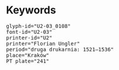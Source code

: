 # Keywords
<pre>
glyph-id="U2-03_0108"
font-id="U2-03"
printer-id="U2"
printer="Florian Ungler"
period="druga drukarnia: 1521—1536"
place="Kraków"
PT plate="241"
</pre>
